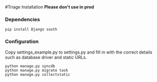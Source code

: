 #Triage Installation
**Please don't use in prod**

### Dependencies

    pip install Django south

### Configuration

Copy settings_example.py to settings.py and fill in with the correct details such as database driver and static URLs.
    
    python manage.py syncdb
    python manage.py migrate task
    python manage.py collectstatic
